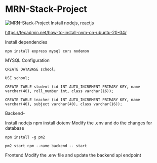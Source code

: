 # MRN-Stack-Project
![MRN-Stack-Project](assets/snippet.png)
Install nodejs, reactjs

https://tecadmin.net/how-to-install-nvm-on-ubuntu-20-04/


Install dependencies
```
npm install express mysql cors nodemon
```

MYSQL Configuration
```
CREATE DATABASE school;
```
```
USE school;
```
```
CREATE TABLE student (id INT AUTO_INCREMENT PRIMARY KEY, name varchar(40), roll_number int, class varchar(16));
```
```
CREATE TABLE teacher (id INT AUTO_INCREMENT PRIMARY KEY, name varchar(40), subject varchar(40), class varchar(16));
```



Backend-

Install nodejs
npm install dotenv
Modify the .env and do the changes for database
```
npm install -g pm2   
```
```
pm2 start npm --name backend -- start
```

Frontend
Modify the .env file and update the backend api endpoint 

